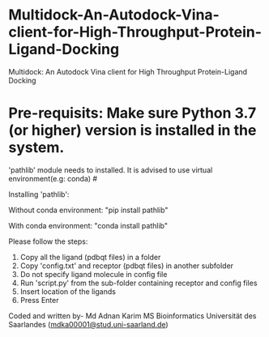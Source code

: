 # Multidock-An-Autodock-Vina-client-for-High-Throughput-Protein-Ligand-Docking
Multidock: An Autodock Vina client for High Throughput Protein-Ligand Docking

# Pre-requisits: Make sure Python 3.7 (or higher) version is installed in the system.
  'pathlib' module needs to installed. It is advised to use virtual environment(e.g: conda) #
 
Installing 'pathlib':
 
  Without conda environment: "pip install pathlib"
  
  With conda environment: "conda install pathlib"



 Please follow the steps:
 1. Copy all the ligand (pdbqt files) in a folder
 2. Copy 'config.txt' and receptor (pdbqt files) in another subfolder
 3. Do not specify ligand molecule in config file
 4. Run 'script.py'   from the sub-folder containing receptor and config files
 5. Insert location of the ligands
 6. Press Enter

 Coded and written by- 
 Md Adnan Karim 
 MS Bioinformatics
 Universität des Saarlandes
 (mdka00001@stud.uni-saarland.de)
